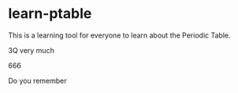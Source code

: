 # learn-ptable
This is a learning tool for everyone to learn about the Periodic Table.

3Q very much

666

Do you remember
